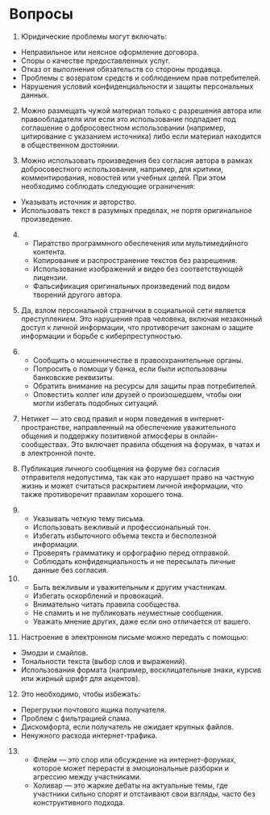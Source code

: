 # Вопросы

1. Юридические проблемы могут включать:  
- Неправильное или неясное оформление договора.  
- Споры о качестве предоставленных услуг.  
- Отказ от выполнения обязательств со стороны продавца.  
- Проблемы с возвратом средств и соблюдением прав потребителей.  
- Нарушения условий конфиденциальности и защиты персональных данных.

2. Можно размещать чужой материал только с разрешения автора или правообладателя или если это использование подпадает под соглашение о добросовестном использовании (например, цитирование с указанием источника) либо если материал находится в общественном достоянии.

3. Можно использовать произведения без согласия автора в рамках добросовестного использования, например, для критики, комментирования, новостей или учебных целей. При этом необходимо соблюдать следующие ограничения:  
- Указывать источник и авторство.  
- Использовать текст в разумных пределах, не портя оригинальное произведение.

4. - Пиратство программного обеспечения или мультимедийного контента.  
   - Копирование и распространение текстов без разрешения.  
   - Использование изображений и видео без соответствующей лицензии.  
   - Фальсификация оригинальных произведений под видом творений другого автора.

5. Да, взлом персональной странички в социальной сети является преступлением. Это нарушения прав человека, включая незаконный доступ к личной информации, что противоречит законам о защите информации и борьбе с киберпреступностью.

6. - Сообщить о мошенничестве в правоохранительные органы.  
   - Попросить о помощи у банка, если были использованы банковские реквизиты.  
   - Обратить внимание на ресурсы для защиты прав потребителей.  
   - Оповестить коллег или друзей о произошедшем, чтобы они могли избегать подобных ситуаций.

7. Нетикет — это свод правил и норм поведения в интернет-пространстве, направленный на обеспечение уважительного общения и поддержку позитивной атмосферы в онлайн-сообществах. Это включает правила общения на форумах, в чатах и в электронной почте.

8. Публикация личного сообщения на форуме без согласия отправителя недопустима, так как это нарушает право на частную жизнь и может считаться раскрытием личной информации, что также противоречит правилам хорошего тона.

9. - Указывать четкую тему письма.  
   - Использовать вежливый и профессиональный тон.  
   - Избегать избыточного объема текста и бесполезной информации.  
   - Проверять грамматику и орфографию перед отправкой.  
   - Соблюдать конфиденциальность и не пересылать личные данные без согласия.

10. - Быть вежливым и уважительным к другим участникам.  
    - Избегать оскорблений и провокаций.  
    - Внимательно читать правила сообщества.  
    - Не спамить и не публиковать неуместные сообщения.  
    - Уважать мнение других, даже если оно отличается от вашего.

11. Настроение в электронном письме можно передать с помощью:  
- Эмодзи и смайлов.  
- Тональности текста (выбор слов и выражений).  
- Использования формата (например, восклицательные знаки, курсив или жирный шрифт для акцентов).

12. Это необходимо, чтобы избежать:  
- Перегрузки почтового ящика получателя.  
- Проблем с фильтрацией спама.  
- Дискомфорта, если получатель не ожидает крупных файлов.  
- Ненужного расхода интернет-трафика.

13. - Флейм — это спор или обсуждение на интернет-форумах, которое может перерасти в эмоциональные разборки и агрессию между участниками.  
    - Холивар — это жаркие дебаты на актуальные темы, где участники сильно спорят и отстаивают свои взгляды, часто без конструктивного подхода.
